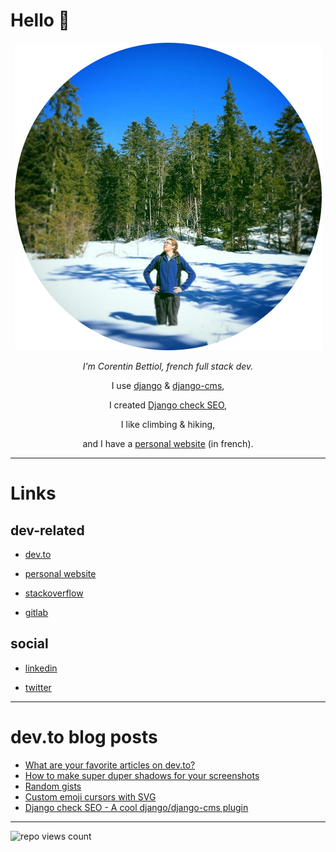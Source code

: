 # Hello 👋

<div align="center">

<img src="https://raw.githubusercontent.com/corentinbettiol/corentinbettiol/master/src/avatar.png" />

<i>I'm Corentin Bettiol, french full stack dev.</i>

I use [django](https://github.com/django/django) & [django-cms](https://github.com/divio/django-cms),

I created [Django check SEO](https://github.com/kapt-labs/django-check-seo),

I like climbing & hiking,

and I have a [personal website](https://l3m.in) (in french).

</div>

----

# Links

## dev-related

* [dev.to](https://dev.to/corentinbettiol)

* [personal website](https://l3m.in)

* [stackoverflow](https://stackoverflow.com/users/6813732/sodimel)

* [gitlab](https://gitlab.com/sodimel/)

## social

* [linkedin](https://www.linkedin.com/in/corentinbettiol)

* [twitter](https://twitter.com/sodimel)

----

# dev.to blog posts

<!-- BLOG-POST-LIST:START -->
- [What are your favorite articles on dev.to?](https://dev.to/corentinbettiol/what-are-your-favorite-articles-on-dev-to-2c55)
- [How to make super duper shadows for your screenshots](https://dev.to/corentinbettiol/how-to-make-super-duper-shadows-for-your-screenshots-2m17)
- [Random gists](https://dev.to/corentinbettiol/random-gists-1h79)
- [Custom emoji cursors with SVG](https://dev.to/corentinbettiol/custom-emoji-cursors-with-svg-4hhb)
- [Django check SEO - A cool django/django-cms plugin](https://dev.to/corentinbettiol/django-check-seo-3ljk)
<!-- BLOG-POST-LIST:END -->


----

![repo views count](https://komarev.com/ghpvc/?username=corentinbettiol&color=brightgreen&style=flat-square)
